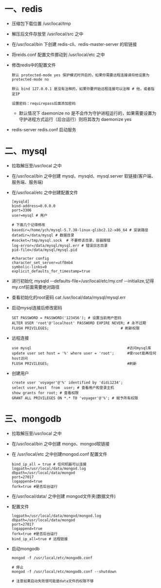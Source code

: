 # 一、redis

- 压缩包下载位置 /usr/local/tmp

- 解压后文件存放至 /usr/local/src 之中

- 在/usr/local/bin 下创建 redis-cli、redis-master-server 的软链接

- 将reids.conf 配置文件挪动到 /usr/local/etc 之中

- 修改redis中的配置文件

  ```
  默认 protected-mode yes 保护模式时开启的，如果你需要远程连接请将他设置为 protected-mode no
  
  默认 bind 127.0.0.1 是没有注释的，如果你要开始远程连接可以注释 # 他，或者指定IP
  
  设置密码：requirepass后面添加密码
  
  ```

  - 默认情况下 daemonize no 是不会作为守护进程运行的，如果需要设置为守护进程方式运行（后台运行）则将其改为 daemonize yes

- redis-server redis.conf 启动服务



# 二、mysql

- 拉取解压至/usr/local 之中

- 在/usr/local/bin 之中创建 mysql、mysqld、mysql.server 软链接(客户端、服务端、服务端)

- 在/usr/local/etc 之中创建配置文件

  ```
  [mysqld]
  bind-address=0.0.0.0
  port=3306
  user=mysql # 用户
  
  # 下面几个记得修改
  basedir=/home/ych/mysql-5.7.38-linux-glibc2.12-x86_64 # 安装路径
  datadir=/data/mysql # 数据目录
  #socket=/tmp/mysql.sock  # 不要修该目录，容器报错
  log-error=/data/mysql/mysql.err # 错误日志目录
  pid-file=/data/mysql/mysql.pid
  
  #character config
  character_set_server=utf8mb4
  symbolic-links=0
  explicit_defaults_for_timestamp=true
  
  ```

- 进行初始化 mysqld --defaults-file=/usr/local/etc/my.cnf --initialize,记得my.cnf前面需要绝对路径

- 查看初始化的root密码 cat /usr/local/data/mysql/mysql.err

- 启动mysql连接后修改密码

  ```
  SET PASSWORD = PASSWORD('123456'); # 设置当前用户密码
  ALTER USER 'root'@'localhost' PASSWORD EXPIRE NEVER; # 永不过期
  FLUSH PRIVILEGES;                                 # 刷新权限
  
  ```

- 远程连接

  ```
  use mysql                                            #访问mysql库
  update user set host = '%' where user = 'root';      #使root能再任何host访问
  FLUSH PRIVILEGES;                                    #刷新
  ```

- 创建用户

  ```
  create user 'voyager'@'%' identified by 'didi1234';
  select user,host  from  user; # 查看用户和登录主机
  show grants for root; # 查看权限
  GRANT ALL PRIVILEGES ON *.* TO 'voyager'@'%'; # 赋予所有权限
  ```

# 三、mongodb

- 拉取解压至/usr/local 之中

- 在/usr/local/bin 之中创建 mongo、mongod软链接

- 在 /usr/local/etc 之中创建mongod.conf 配置文件

  ```
  bind_ip_all = true # 任何机器可以连接
  logpath=/usr/local/data/mongod.log
  dbpath=/usr/local/data/mongod
  port=27017
  logappend=true
  fork=true #是否后台运行
  ```

- 在/usr/local/data/ 之中创建 mongod文件夹(数据文件)

- 配置文件

  ```
  logpath=/usr/local/data/mongod/mongod.log
  dbpath=/usr/local/data/mongod
  port=27017
  logappend=true
  fork=true #是否后台运行
  bind_ip_all=true # 远程链接
  ```

- 启动mongodb

  ```
  mongod -f /usr/local/etc/mongodb.conf
  
  # 停止
  mongod -f /usr/local/etc/mongodb.conf --shutdown
  
  # 注意如果启动失败很可能是data文件的权限不够
  ```

  

